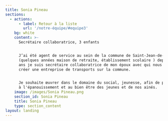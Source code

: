 ```yaml
---
title: Sonia Pineau
sections:
  - actions:
      - label: Retour à la liste
        url: '/notre-équipe/#equipe3'
    bg: white
    content: >-
      Secrétaire collaboratrice, 3 enfants


      J’ai été agent de service au sein de la commune de Saint-Jean-de-Monts
      (quelques années maison de retraite, établissement scolaire ) depuis 15
      ans je suis secrétaire collaboratrice de mon époux avec qui nous avons
      créer une entreprise de transports sur la commune.


      Je souhaite œuvrer dans le domaine du social, jeunesse, afin de participer
      à l'épanouissement et au bien être des jeunes et de nos ainés.
    image: /images/Sonia Pineau.png
    section_id: Sonia Pineau
    title: Sonia Pineau
    type: section_content
layout: landing
---
```


